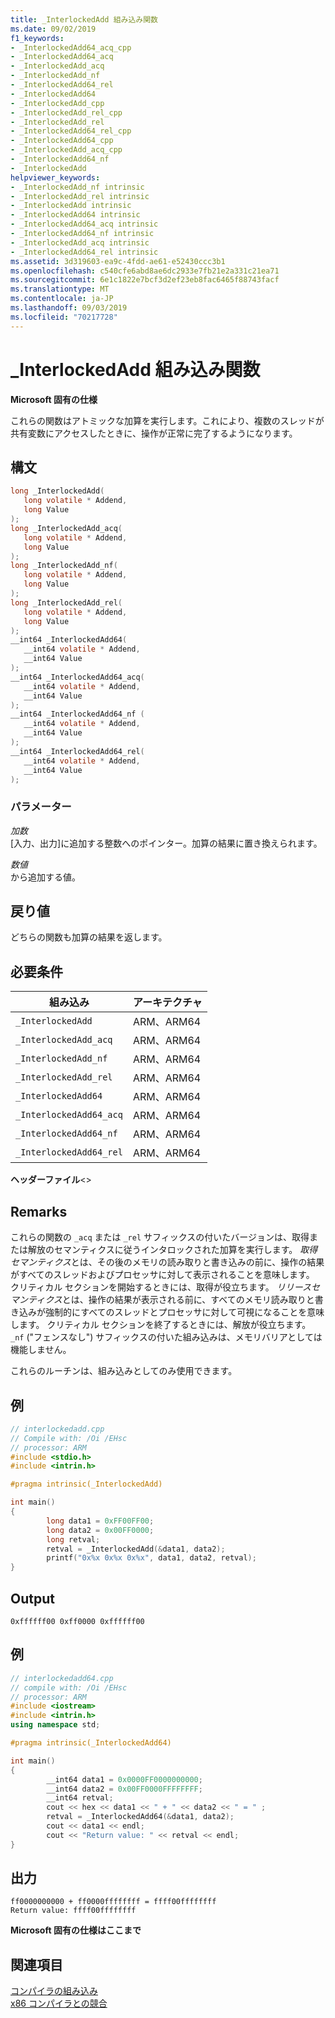 ```yaml
---
title: _InterlockedAdd 組み込み関数
ms.date: 09/02/2019
f1_keywords:
- _InterlockedAdd64_acq_cpp
- _InterlockedAdd64_acq
- _InterlockedAdd_acq
- _InterlockedAdd_nf
- _InterlockedAdd64_rel
- _InterlockedAdd64
- _InterlockedAdd_cpp
- _InterlockedAdd_rel_cpp
- _InterlockedAdd_rel
- _InterlockedAdd64_rel_cpp
- _InterlockedAdd64_cpp
- _InterlockedAdd_acq_cpp
- _InterlockedAdd64_nf
- _InterlockedAdd
helpviewer_keywords:
- _InterlockedAdd_nf intrinsic
- _InterlockedAdd_rel intrinsic
- _InterlockedAdd intrinsic
- _InterlockedAdd64 intrinsic
- _InterlockedAdd64_acq intrinsic
- _InterlockedAdd64_nf intrinsic
- _InterlockedAdd_acq intrinsic
- _InterlockedAdd64_rel intrinsic
ms.assetid: 3d319603-ea9c-4fdd-ae61-e52430ccc3b1
ms.openlocfilehash: c540cfe6abd8ae6dc2933e7fb21e2a331c21ea71
ms.sourcegitcommit: 6e1c1822e7bcf3d2ef23eb8fac6465f88743facf
ms.translationtype: MT
ms.contentlocale: ja-JP
ms.lasthandoff: 09/03/2019
ms.locfileid: "70217728"
---
```

# <a name="_interlockedadd-intrinsic-functions"></a>_InterlockedAdd 組み込み関数

**Microsoft 固有の仕様**

これらの関数はアトミックな加算を実行します。これにより、複数のスレッドが共有変数にアクセスしたときに、操作が正常に完了するようになります。

## <a name="syntax"></a>構文

```C
long _InterlockedAdd(
   long volatile * Addend,
   long Value
);
long _InterlockedAdd_acq(
   long volatile * Addend,
   long Value
);
long _InterlockedAdd_nf(
   long volatile * Addend,
   long Value
);
long _InterlockedAdd_rel(
   long volatile * Addend,
   long Value
);
__int64 _InterlockedAdd64(
   __int64 volatile * Addend,
   __int64 Value
);
__int64 _InterlockedAdd64_acq(
   __int64 volatile * Addend,
   __int64 Value
);
__int64 _InterlockedAdd64_nf (
   __int64 volatile * Addend,
   __int64 Value
);
__int64 _InterlockedAdd64_rel(
   __int64 volatile * Addend,
   __int64 Value
);
```

### <a name="parameters"></a>パラメーター

*加数*\
[入力、出力]に追加する整数へのポインター。加算の結果に置き換えられます。

*数値*\
から追加する値。

## <a name="return-value"></a>戻り値

どちらの関数も加算の結果を返します。

## <a name="requirements"></a>必要条件

|組み込み|アーキテクチャ|
|---------------|------------------|
|`_InterlockedAdd`|ARM、ARM64|
|`_InterlockedAdd_acq`|ARM、ARM64|
|`_InterlockedAdd_nf`|ARM、ARM64|
|`_InterlockedAdd_rel`|ARM、ARM64|
|`_InterlockedAdd64`|ARM、ARM64|
|`_InterlockedAdd64_acq`|ARM、ARM64|
|`_InterlockedAdd64_nf`|ARM、ARM64|
|`_InterlockedAdd64_rel`|ARM、ARM64|

**ヘッダーファイル**\<>

## <a name="remarks"></a>Remarks

これらの関数の `_acq` または `_rel` サフィックスの付いたバージョンは、取得または解放のセマンティクスに従うインタロックされた加算を実行します。 *取得セマンティクス*とは、その後のメモリの読み取りと書き込みの前に、操作の結果がすべてのスレッドおよびプロセッサに対して表示されることを意味します。 クリティカル セクションを開始するときには、取得が役立ちます。 *リリースセマンティクス*とは、操作の結果が表示される前に、すべてのメモリ読み取りと書き込みが強制的にすべてのスレッドとプロセッサに対して可視になることを意味します。 クリティカル セクションを終了するときには、解放が役立ちます。 `_nf` ("フェンスなし") サフィックスの付いた組み込みは、メモリバリアとしては機能しません。

これらのルーチンは、組み込みとしてのみ使用できます。

## <a name="example"></a>例

```cpp
// interlockedadd.cpp
// Compile with: /Oi /EHsc
// processor: ARM
#include <stdio.h>
#include <intrin.h>

#pragma intrinsic(_InterlockedAdd)

int main()
{
        long data1 = 0xFF00FF00;
        long data2 = 0x00FF0000;
        long retval;
        retval = _InterlockedAdd(&data1, data2);
        printf("0x%x 0x%x 0x%x", data1, data2, retval);
}
```

## <a name="output"></a>Output

```Output
0xffffff00 0xff0000 0xffffff00
```

## <a name="example"></a>例

```cpp
// interlockedadd64.cpp
// compile with: /Oi /EHsc
// processor: ARM
#include <iostream>
#include <intrin.h>
using namespace std;

#pragma intrinsic(_InterlockedAdd64)

int main()
{
        __int64 data1 = 0x0000FF0000000000;
        __int64 data2 = 0x00FF0000FFFFFFFF;
        __int64 retval;
        cout << hex << data1 << " + " << data2 << " = " ;
        retval = _InterlockedAdd64(&data1, data2);
        cout << data1 << endl;
        cout << "Return value: " << retval << endl;
}
```

## <a name="output"></a>出力

```Output
ff0000000000 + ff0000ffffffff = ffff00ffffffff
Return value: ffff00ffffffff
```

**Microsoft 固有の仕様はここまで**

## <a name="see-also"></a>関連項目

[コンパイラの組み込み](../intrinsics/compiler-intrinsics.md)\
[x86 コンパイラとの競合](../build/x64-software-conventions.md#conflicts-with-the-x86-compiler)
